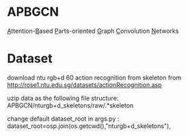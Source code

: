 # APBGCN
<ins>A</ins>ttention-<ins>B</ins>ased <ins>P</ins>arts-oriented <ins>G</ins>raph <ins>C</ins>onvolution <ins>N</ins>etworks 

# Dataset
download ntu rgb+d 60 action recognition from skeleton from http://rose1.ntu.edu.sg/datasets/actionRecognition.asp

uzip data as the following file structure: APBGCN/nturgb+d_skeletons/raw/.\*skeleton

change default dataset_root in args.py : dataset_root=osp.join(os.getcwd(),"nturgb+d_skeletons"),
